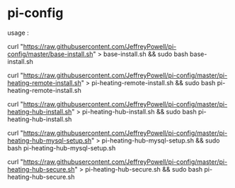 # pi-config


usage : 

curl "https://raw.githubusercontent.com/JeffreyPowell/pi-config/master/base-install.sh" > base-install.sh && sudo bash base-install.sh

curl "https://raw.githubusercontent.com/JeffreyPowell/pi-config/master/pi-heating-remote-install.sh" > pi-heating-remote-install.sh && sudo bash pi-heating-remote-install.sh

curl "https://raw.githubusercontent.com/JeffreyPowell/pi-config/master/pi-heating-hub-install.sh" > pi-heating-hub-install.sh && sudo bash pi-heating-hub-install.sh

curl "https://raw.githubusercontent.com/JeffreyPowell/pi-config/master/pi-heating-hub-mysql-setup.sh" > pi-heating-hub-mysql-setup.sh && sudo bash pi-heating-hub-mysql-setup.sh

curl "https://raw.githubusercontent.com/JeffreyPowell/pi-config/master/pi-heating-hub-secure.sh" > pi-heating-hub-secure.sh && sudo bash pi-heating-hub-secure.sh

